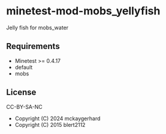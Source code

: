 # minetest-mod-mobs_yellyfish

Jelly fish for mobs_water

## Requirements

* Minetest >= 0.4.17
* default
* mobs


## License

CC-BY-SA-NC

* Copyright (C) 2024 mckaygerhard
* Copyright (C) 2015 blert2112
